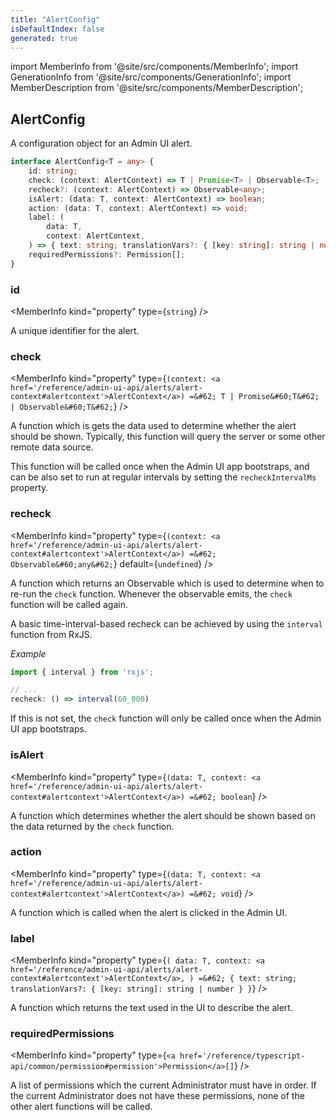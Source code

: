 ```yaml
---
title: "AlertConfig"
isDefaultIndex: false
generated: true
---
```

<!-- This file was generated from the Vendure source. Do not modify. Instead, re-run the "docs:build" script -->
import MemberInfo from '@site/src/components/MemberInfo';
import GenerationInfo from '@site/src/components/GenerationInfo';
import MemberDescription from '@site/src/components/MemberDescription';


## AlertConfig

<GenerationInfo sourceFile="packages/admin-ui/src/lib/core/src/providers/alerts/alerts.service.ts" sourceLine="63" packageName="@vendure/admin-ui" since="2.2.0" />

A configuration object for an Admin UI alert.

```ts title="Signature"
interface AlertConfig<T = any> {
    id: string;
    check: (context: AlertContext) => T | Promise<T> | Observable<T>;
    recheck?: (context: AlertContext) => Observable<any>;
    isAlert: (data: T, context: AlertContext) => boolean;
    action: (data: T, context: AlertContext) => void;
    label: (
        data: T,
        context: AlertContext,
    ) => { text: string; translationVars?: { [key: string]: string | number } };
    requiredPermissions?: Permission[];
}
```

<div className="members-wrapper">

### id

<MemberInfo kind="property" type={`string`}   />

A unique identifier for the alert.
### check

<MemberInfo kind="property" type={`(context: <a href='/reference/admin-ui-api/alerts/alert-context#alertcontext'>AlertContext</a>) =&#62; T | Promise&#60;T&#62; | Observable&#60;T&#62;`}   />

A function which is gets the data used to determine whether the alert should be shown.
Typically, this function will query the server or some other remote data source.

This function will be called once when the Admin UI app bootstraps, and can be also
set to run at regular intervals by setting the `recheckIntervalMs` property.
### recheck

<MemberInfo kind="property" type={`(context: <a href='/reference/admin-ui-api/alerts/alert-context#alertcontext'>AlertContext</a>) =&#62; Observable&#60;any&#62;`} default={`undefined`}   />

A function which returns an Observable which is used to determine when to re-run the `check`
function. Whenever the observable emits, the `check` function will be called again.

A basic time-interval-based recheck can be achieved by using the `interval` function from RxJS.

*Example*

```ts
import { interval } from 'rxjs';

// ...
recheck: () => interval(60_000)
```

If this is not set, the `check` function will only be called once when the Admin UI app bootstraps.
### isAlert

<MemberInfo kind="property" type={`(data: T, context: <a href='/reference/admin-ui-api/alerts/alert-context#alertcontext'>AlertContext</a>) =&#62; boolean`}   />

A function which determines whether the alert should be shown based on the data returned by the `check`
function.
### action

<MemberInfo kind="property" type={`(data: T, context: <a href='/reference/admin-ui-api/alerts/alert-context#alertcontext'>AlertContext</a>) =&#62; void`}   />

A function which is called when the alert is clicked in the Admin UI.
### label

<MemberInfo kind="property" type={`(         data: T,         context: <a href='/reference/admin-ui-api/alerts/alert-context#alertcontext'>AlertContext</a>,     ) =&#62; { text: string; translationVars?: { [key: string]: string | number } }`}   />

A function which returns the text used in the UI to describe the alert.
### requiredPermissions

<MemberInfo kind="property" type={`<a href='/reference/typescript-api/common/permission#permission'>Permission</a>[]`}   />

A list of permissions which the current Administrator must have in order. If the current
Administrator does not have these permissions, none of the other alert functions will be called.


</div>
